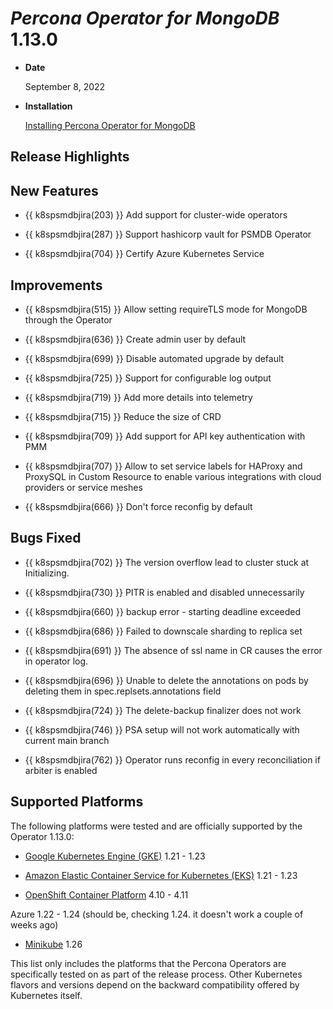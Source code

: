# *Percona Operator for MongoDB* 1.13.0

* **Date**

    September 8, 2022

* **Installation**

    [Installing Percona Operator for MongoDB](https://www.percona.com/doc/kubernetes-operator-for-psmongodb/index.html#installation)

## Release Highlights

## New Features

* {{ k8spsmdbjira(203) }} Add support for cluster-wide operators

* {{ k8spsmdbjira(287) }} Support hashicorp vault for PSMDB Operator

* {{ k8spsmdbjira(704) }} Certify Azure Kubernetes Service 

## Improvements

* {{ k8spsmdbjira(515) }} Allow setting requireTLS mode for MongoDB through the Operator

* {{ k8spsmdbjira(636) }} Create admin user by default

* {{ k8spsmdbjira(699) }} Disable automated upgrade by default

* {{ k8spsmdbjira(725) }} Support for configurable log output

* {{ k8spsmdbjira(719) }} Add more details into telemetry

* {{ k8spsmdbjira(715) }} Reduce the size of CRD 

* {{ k8spsmdbjira(709) }} Add support for API key authentication with PMM

* {{ k8spsmdbjira(707) }} Allow to set service labels for HAProxy and ProxySQL in Custom Resource to enable various integrations with cloud providers or service meshes

* {{ k8spsmdbjira(666) }} Don't force reconfig by default

## Bugs Fixed

* {{ k8spsmdbjira(702) }} The version overflow lead to cluster stuck at Initializing. 

* {{ k8spsmdbjira(730) }} PITR is enabled and disabled unnecessarily 

* {{ k8spsmdbjira(660) }} backup error - starting deadline exceeded

* {{ k8spsmdbjira(686) }} Failed to downscale sharding to replica set

* {{ k8spsmdbjira(691) }} The absence of ssl name in CR causes the error in operator log. 

* {{ k8spsmdbjira(696) }} Unable to delete the annotations on pods by deleting them in spec.replsets.annotations field

* {{ k8spsmdbjira(724) }} The delete-backup finalizer does not work

* {{ k8spsmdbjira(746) }} PSA setup will not work automatically with current main branch

* {{ k8spsmdbjira(762) }} Operator runs reconfig in every reconciliation if arbiter is enabled

## Supported Platforms

The following platforms were tested and are officially supported by the Operator
1.13.0:

* [Google Kubernetes Engine (GKE)](https://cloud.google.com/kubernetes-engine) 1.21 - 1.23

* [Amazon Elastic Container Service for Kubernetes (EKS)](https://aws.amazon.com) 1.21 - 1.23

* [OpenShift Container Platform](https://www.redhat.com/en/technologies/cloud-computing/openshift) 4.10 - 4.11

 Azure 1.22 - 1.24 (should be, checking 1.24. it doesn't work a couple of weeks ago)

* [Minikube](https://github.com/kubernetes/minikube) 1.26

This list only includes the platforms that the Percona Operators are
specifically tested on as part of the release process. Other Kubernetes flavors
and versions depend on the backward compatibility offered by Kubernetes itself.
